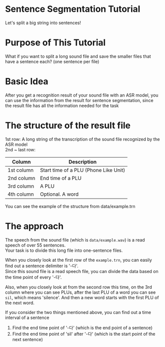 # Sentence Segmentation Tutorial

Let's split a big string into sentences!

# Purpose of This Tutorial

What if you want to split a long sound file and save the smaller files that have a sentence each? (one sentence per file)

# Basic Idea

After you get a recognition result of your sound file with an ASR model, you can use the information from the result for sentence segmentation, since the result file has all the information needed for the task

# The structure of the result file

1st row: A long string of the transcription of the sound file recognized by the ASR model  
2nd ~ last row:

|Column    |Description                          |
|----------|-------------------------------------|
|1st column|Start time of a PLU (Phone Like Unit)|
|2nd column|End time of a PLU                    |
|3rd column|A PLU                                |
|4th column|Optional. A word                     |
  
You can see the example of the structure from data/example.trn

# The approach

The speech from the sound file (which is `data/example.wav`) is a read speech of over 55 sentences.  
Your task is to divide this long file into one-sentence files.  

When you closely look at the first row of the `example.trn`, you can easily find out a sentence delimiter is '-다'.  
Since this sound file is a read speech file, you can divide the data based on the time point of every '-다'.  

Also, when you closely look at from the second row this time, on the 3rd column where you can see PLUs, after the last PLU of a word you can see `sil`, which means 'silence'. And then a new word starts with the first PLU of the next word.  

If you consider the two things mentioned above, you can find out a time interval of a sentence
1) Find the end time point of '-다' (which is the end point of a sentence)
2) Find the end time point of 'sil' after '-다' (which is the start point of the next sentence)
